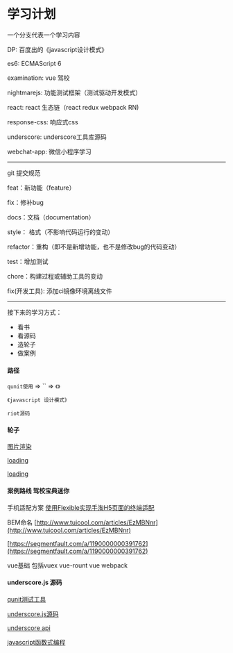 学习计划
======

一个分支代表一个学习内容

DP: 百度出的《javascript设计模式》

es6: ECMAScript 6

examination: vue 驾校

nightmarejs: 功能测试框架（测试驱动开发模式）

react: react 生态链（react redux webpack RN)

response-css: 响应式css

underscore: underscore工具库源码

webchat-app: 微信小程序学习
____
git 提交规范

feat：新功能（feature）

fix：修补bug

docs：文档（documentation）

style： 格式（不影响代码运行的变动）

refactor：重构（即不是新增功能，也不是修改bug的代码变动）

test：增加测试

chore：构建过程或辅助工具的变动

fix(开发工具): 添加ci镜像环境离线文件
________

接下来的学习方式：

- 看书
- 看源码
- 造轮子
- 做案例

#### 路径

`qunit使用` => `` => `《》`
 
`《javascript 设计模式》`

`riot源码`


#### 轮子

[图片渲染](http://www.w3cfuns.com/notes/31796/05688ab357e95b7f2b3644127a75b371.html)

[loading](http://www.w3cfuns.com/notes/31986/7c200e070caee2a358f6aa13ca81446e.html)

[loading](http://www.w3cfuns.com/notes/34258/923a1bc5eeef78aefd57e53b3cb4ba5e.html)

#### 案例路线 驾校宝典迷你

手机适配方案
[使用Flexible实现手淘H5页面的终端适配](https://github.com/amfe/article/issues/17)

BEM命名
[http://www.tuicool.com/articles/EzMBNnr](http://www.tuicool.com/articles/EzMBNnr)

[https://segmentfault.com/a/1190000000391762](https://segmentfault.com/a/1190000000391762)

vue基础 包括vuex vue-rount vue webpack

#### underscore.js 源码

[qunit测试工具](https://github.com/jquery/qunit)

[underscore.js源码](http://www.css88.com/doc/underscore/docs/underscore.html)

[underscore api](http://www.css88.com/doc/underscore/)

[javascript函数式编程]()